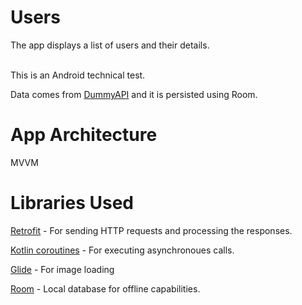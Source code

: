 # Users
The app displays a list of users and their details.\
&nbsp;

This is an Android technical test.

Data comes from [DummyAPI](https://dummyapi.io/) and it is persisted using Room.

# App Architecture
MVVM

# Libraries Used
[Retrofit](https://square.github.io/retrofit/) - For sending HTTP requests and processing the responses.

[Kotlin coroutines](https://developer.android.com/kotlin/coroutines?gclid=Cj0KCQiAjKqABhDLARIsABbJrGn7v9QVZijX-FO5U6e5RtNGcNsQqeP0bRqcJx2aH3RjFu4rHiozfeIaAghCEALw_wcB&gclsrc=aw.ds) - For executing asynchronoues calls.

[Glide](https://github.com/bumptech/glide) - For image loading

[Room](https://developer.android.com/training/data-storage/room?gclid=Cj0KCQiAjKqABhDLARIsABbJrGlhX314LEn435ZIr0Rky-1UW7anoWLcB9xCQyoS01GPHp1W5MUjtrYaAs12EALw_wcB&gclsrc=aw.ds) - Local database for offline capabilities.
